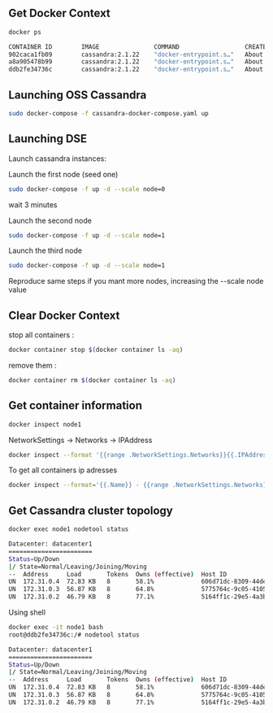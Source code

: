 ## Get Docker Context

```bash
docker ps

CONTAINER ID        IMAGE               COMMAND                  CREATED             STATUS              PORTS                                                                     NAMES
902caca1fb09        cassandra:2.1.22    "docker-entrypoint.s…"   About an hour ago   Up About an hour    7000-7001/tcp, 7199/tcp, 9160/tcp, 0.0.0.0:9242->9042/tcp                 node3
a8a905478b99        cassandra:2.1.22    "docker-entrypoint.s…"   About an hour ago   Up About an hour    7000-7001/tcp, 7199/tcp, 9160/tcp, 0.0.0.0:9142->9042/tcp                 node2
ddb2fe34736c        cassandra:2.1.22    "docker-entrypoint.s…"   About an hour ago   Up About an hour    0.0.0.0:7199->7199/tcp, 7000-7001/tcp, 9160/tcp, 0.0.0.0:9042->9042/tcp   node1
```
## Launching OSS Cassandra

```bash
sudo docker-compose -f cassandra-docker-compose.yaml up
```

## Launching DSE

Launch cassandra instances:

Launch the first node (seed one)

```bash
sudo docker-compose -f up -d --scale node=0
```

wait 3 minutes

Launch the second node

```bash
sudo docker-compose -f up -d --scale node=1
```

Launch the third node

```bash
sudo docker-compose -f up -d --scale node=1
```

Reproduce same steps if you mant more nodes, increasing the --scale node value

## Clear Docker Context

stop all containers :

```bash
docker container stop $(docker container ls -aq)
```

remove them :

```bash
docker container rm $(docker container ls -aq)
```

## Get container information

```bash
docker inspect node1
```
NetworkSettings -> Networks -> IPAddress

```bash
docker inspect --format '{{range .NetworkSettings.Networks}}{{.IPAddress }}{{end}}' node1
```

To get all containers ip adresses

```bash
docker inspect --format='{{.Name}} - {{range .NetworkSettings.Networks}}{{.IPAddress}}{{end}}' $(docker ps -aq)
```

## Get Cassandra cluster topology

```bash
docker exec node1 nodetool status

Datacenter: datacenter1
=======================
Status=Up/Down
|/ State=Normal/Leaving/Joining/Moving
--  Address     Load       Tokens  Owns (effective)  Host ID                               Rack
UN  172.31.0.4  72.83 KB   8       58.1%             606d71dc-8309-44de-bdbe-e2600d05caaf  rack1
UN  172.31.0.3  56.87 KB   8       64.8%             5775764c-9c05-4105-a0fb-3fa83940ed0e  rack1
UN  172.31.0.2  46.79 KB   8       77.1%             5164ff1c-29e5-4a3b-8882-5858701d3ec2  rack1
```

Using shell

```bash
docker exec -it node1 bash
root@ddb2fe34736c:/# nodetool status

Datacenter: datacenter1
=======================
Status=Up/Down
|/ State=Normal/Leaving/Joining/Moving
--  Address     Load       Tokens  Owns (effective)  Host ID                               Rack
UN  172.31.0.4  72.83 KB   8       58.1%             606d71dc-8309-44de-bdbe-e2600d05caaf  rack1
UN  172.31.0.3  56.87 KB   8       64.8%             5775764c-9c05-4105-a0fb-3fa83940ed0e  rack1
UN  172.31.0.2  46.79 KB   8       77.1%             5164ff1c-29e5-4a3b-8882-5858701d3ec2  rack1
```

